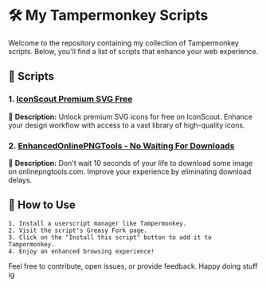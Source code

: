 # 🛠️ My Tampermonkey Scripts

Welcome to the repository containing my collection of Tampermonkey scripts. Below, you'll find a list of scripts that enhance your web experience.


## 📜 Scripts

### 1. [IconScout Premium SVG Free](https://greasyfork.org/en/scripts/478627-iconscout-premium-svg-free)

📝 **Description:** Unlock premium SVG icons for free on IconScout. Enhance your design workflow with access to a vast library of high-quality icons.

### 2. [EnhancedOnlinePNGTools - No Waiting For Downloads](https://greasyfork.org/en/scripts/481168-enhancedonlinepngtools-no-waiting-for-downloads)

📝 **Description:** Don't wait 10 seconds of your life to download some image on onlinepngtools.com. Improve your experience by eliminating download delays.

## 🚀 How to Use
```
1. Install a userscript manager like Tampermonkey.
2. Visit the script's Greasy Fork page.
3. Click on the "Install this script" button to add it to Tampermonkey.
4. Enjoy an enhanced browsing experience!
```

Feel free to contribute, open issues, or provide feedback. Happy doing stuff ig
